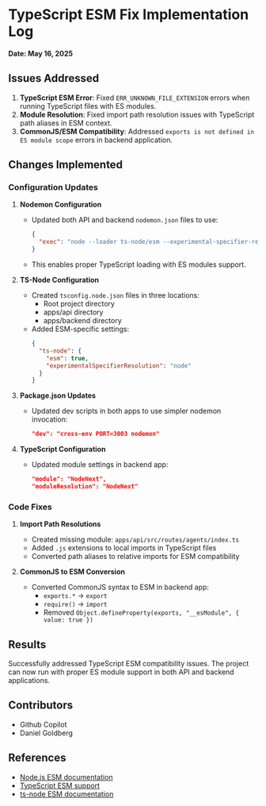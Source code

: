 # TypeScript ESM Fix Implementation Log

**Date: May 16, 2025**

## Issues Addressed

1. **TypeScript ESM Error**: Fixed `ERR_UNKNOWN_FILE_EXTENSION` errors when running TypeScript files with ES modules.
2. **Module Resolution**: Fixed import path resolution issues with TypeScript path aliases in ESM context.
3. **CommonJS/ESM Compatibility**: Addressed `exports is not defined in ES module scope` errors in backend application.

## Changes Implemented

### Configuration Updates

1. **Nodemon Configuration**
   - Updated both API and backend `nodemon.json` files to use:
     ```json
     {
       "exec": "node --loader ts-node/esm --experimental-specifier-resolution=node src/index.ts"
     }
     ```
   - This enables proper TypeScript loading with ES modules support.

2. **TS-Node Configuration**
   - Created `tsconfig.node.json` files in three locations:
     - Root project directory
     - apps/api directory
     - apps/backend directory
   - Added ESM-specific settings:
     ```json
     {
       "ts-node": {
         "esm": true,
         "experimentalSpecifierResolution": "node"
       }
     }
     ```

3. **Package.json Updates**
   - Updated dev scripts in both apps to use simpler nodemon invocation:
     ```json
     "dev": "cross-env PORT=3003 nodemon"
     ```

4. **TypeScript Configuration**
   - Updated module settings in backend app:
     ```json
     "module": "NodeNext",
     "moduleResolution": "NodeNext"
     ```

### Code Fixes

1. **Import Path Resolutions**
   - Created missing module: `apps/api/src/routes/agents/index.ts`
   - Added `.js` extensions to local imports in TypeScript files
   - Converted path aliases to relative imports for ESM compatibility

2. **CommonJS to ESM Conversion**
   - Converted CommonJS syntax to ESM in backend app:
     - `exports.*` → `export`
     - `require()` → `import`
     - Removed `Object.defineProperty(exports, "__esModule", { value: true })`

## Results

Successfully addressed TypeScript ESM compatibility issues. The project can now run with proper ES module support in both API and backend applications.

## Contributors

- Github Copilot
- Daniel Goldberg

## References

- [Node.js ESM documentation](https://nodejs.org/api/esm.html)
- [TypeScript ESM support](https://www.typescriptlang.org/docs/handbook/esm-node.html)
- [ts-node ESM documentation](https://typestrong.org/ts-node/docs/imports/)
